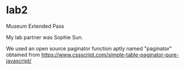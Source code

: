 # lab2
Museum Extended Pass

My lab partner was Sophie Sun.

We used an open source paginator function aptly named "paginator" obtained from https://www.cssscript.com/simple-table-paginator-pure-javascript/